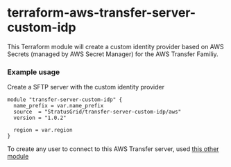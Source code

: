 # terraform-aws-transfer-server-custom-idp
This Terraform module will create a custom identity provider based on AWS Secrets (managed by AWS Secret Manager) for the AWS Transfer Familiy.

### Example usage
Create a SFTP server with the custom identity provider

```
module "transfer-server-custom-idp" {
  name_prefix = var.name_prefix
  source  = "StratusGrid/transfer-server-custom-idp/aws"
  version = "1.0.2"

  region = var.region
}
```

To create any user to connect to this AWS Transfer server, used [this other module](https://registry.terraform.io/modules/StratusGrid/transfer-server-custom-idp-user/aws/latest)
